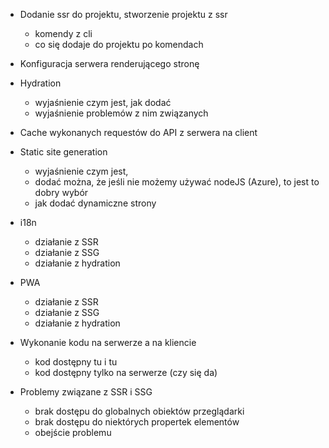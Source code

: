 - Dodanie ssr do projektu, stworzenie projektu z ssr
  - komendy z cli
  - co się dodaje do projektu po komendach

- Konfiguracja serwera renderującego stronę

- Hydration
  - wyjaśnienie czym jest, jak dodać
  - wyjaśnienie problemów z nim związanych
- Cache wykonanych requestów do API z serwera na client

- Static site generation
  - wyjaśnienie czym jest,
  - dodać można, że jeśli nie możemy używać nodeJS (Azure), to jest to dobry wybór
  - jak dodać dynamiczne strony

- i18n
  - działanie z SSR
  - działanie z SSG
  - działanie z hydration

- PWA
  - działanie z SSR
  - działanie z SSG
  - działanie z hydration

- Wykonanie kodu na serwerze a na kliencie
  - kod dostępny tu i tu
  - kod dostępny tylko na serwerze (czy się da)

- Problemy związane z SSR i SSG
  - brak dostępu do globalnych obiektów przeglądarki
  - brak dostępu do niektórych propertek elementów
  - obejście problemu
